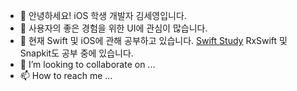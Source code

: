 - 👋 안녕하세요! iOS 학생 개발자 김세영입니다.
- 👀 사용자의 좋은 경험을 위한 UI에 관심이 많습니다.
- 🌱 현재 Swift 및 iOS에 관해 공부하고 있습니다. [Swift Study](https://github.com/yy0867/swift-study)
RxSwift 및 Snapkit도 공부 중에 있습니다.
- 💞️ I’m looking to collaborate on ...
- 📫 How to reach me ...

<!---
yy0867/yy0867 is a ✨ special ✨ repository because its `README.md` (this file) appears on your GitHub profile.
You can click the Preview link to take a look at your changes.
--->
